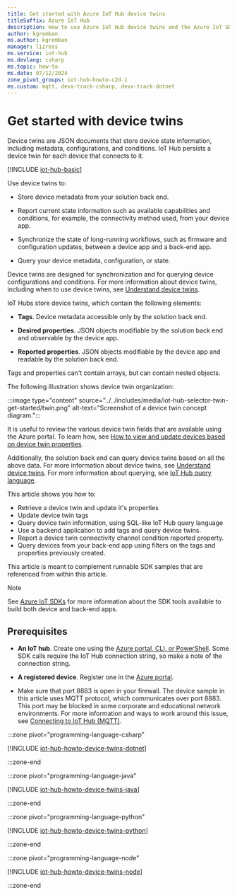 ```yaml
---
title: Get started with Azure IoT Hub device twins
titleSuffix: Azure IoT Hub
description: How to use Azure IoT Hub device twins and the Azure IoT SDKs to create and simulate devices, add tags to device twins, and execute IoT Hub queries. 
author: kgremban
ms.author: kgremban
manager: lizross
ms.service: iot-hub
ms.devlang: csharp
ms.topic: how-to
ms.date: 07/12/2024
zone_pivot_groups: iot-hub-howto-c2d-1
ms.custom: mqtt, devx-track-csharp, devx-track-dotnet
---
```


# Get started with device twins

Device twins are JSON documents that store device state information, including metadata, configurations, and conditions. IoT Hub persists a device twin for each device that connects to it.

[!INCLUDE [iot-hub-basic](../../includes/iot-hub-basic-whole.md)]

Use device twins to:

* Store device metadata from your solution back end.

* Report current state information such as available capabilities and conditions, for example, the connectivity method used, from your device app.

* Synchronize the state of long-running workflows, such as firmware and configuration updates, between a device app and a back-end app.

* Query your device metadata, configuration, or state.

Device twins are designed for synchronization and for querying device configurations and conditions. For more information about device twins, including when to use device twins, see [Understand device twins](iot-hub-devguide-device-twins.md).

IoT Hubs store device twins, which contain the following elements:

* **Tags**. Device metadata accessible only by the solution back end.

* **Desired properties**. JSON objects modifiable by the solution back end and observable by the device app.

* **Reported properties**. JSON objects modifiable by the device app and readable by the solution back end.

Tags and properties can't contain arrays, but can contain nested objects.

The following illustration shows device twin organization:

:::image type="content" source="../../includes/media/iot-hub-selector-twin-get-started/twin.png" alt-text="Screenshot of a device twin concept diagram.":::

It is useful to review the various device twin fields that are available using the Azure portal. To learn how, see [How to view and update devices based on device twin properties](/azure/iot-hub/manage-device-twins).

Additionally, the solution back end can query device twins based on all the above data.
For more information about device twins, see [Understand device twins](iot-hub-devguide-device-twins.md). For more information about querying, see [IoT Hub query language](iot-hub-devguide-query-language.md).

This article shows you how to:

* Retrieve a device twin and update it's properties
* Update device twin tags
* Query device twin information, using SQL-like IoT Hub query language
* Use a backend application to add tags and query device twins.
* Report a device twin connectivity channel condition reported property.
* Query devices from your back-end app using filters on the tags and properties previously created.

This article is meant to complement runnable SDK samples that are referenced from within this article.

> [!NOTE]
> See [Azure IoT SDKs](iot-hub-devguide-sdks.md) for more information about the SDK tools available to build both device and back-end apps.

## Prerequisites

* **An IoT hub**. Create one using the [Azure portal, CLI, or PowerShell](create-hub.md). Some SDK calls require the IoT Hub connection string, so make a note of the connection string.

* **A registered device**. Register one in the [Azure portal](create-connect-device.md).

* Make sure that port 8883 is open in your firewall. The device sample in this article uses MQTT protocol, which communicates over port 8883. This port may be blocked in some corporate and educational network environments. For more information and ways to work around this issue, see [Connecting to IoT Hub (MQTT)](../iot/iot-mqtt-connect-to-iot-hub.md#connecting-to-iot-hub).

:::zone pivot="programming-language-csharp"

[!INCLUDE [iot-hub-howto-device-twins-dotnet](../../includes/iot-hub-howto-device-twins-dotnet.md)]

:::zone-end

:::zone pivot="programming-language-java"

[!INCLUDE [iot-hub-howto-device-twins-java](../../includes/iot-hub-howto-device-twins-java.md)]

:::zone-end

:::zone pivot="programming-language-python"

[!INCLUDE [iot-hub-howto-device-twins-python](../../includes/iot-hub-howto-device-twins-python.md)]

:::zone-end

:::zone pivot="programming-language-node"

[!INCLUDE [iot-hub-howto-device-twins-node](../../includes/iot-hub-howto-device-twins-node.md)]

:::zone-end
